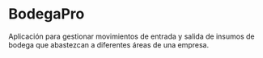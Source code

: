 # BodegaPro

Aplicación para gestionar movimientos de entrada y salida de insumos de bodega que abastezcan a diferentes áreas de una empresa.